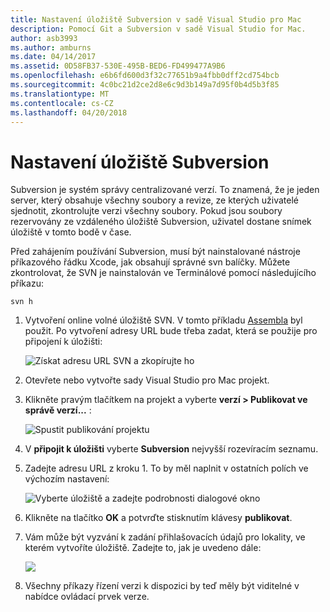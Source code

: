 ```yaml
---
title: Nastavení úložiště Subversion v sadě Visual Studio pro Mac
description: Pomocí Git a Subversion v sadě Visual Studio for Mac.
author: asb3993
ms.author: amburns
ms.date: 04/14/2017
ms.assetid: 0D58FB37-530E-495B-BED6-FD499477A9B6
ms.openlocfilehash: e6b6fd600d3f32c77651b9a4fbb0dff2cd754bcb
ms.sourcegitcommit: 4c0bc21d2ce2d8e6c9d3b149a7d95f0b4d5b3f85
ms.translationtype: MT
ms.contentlocale: cs-CZ
ms.lasthandoff: 04/20/2018
---
```

# <a name="setting-up-a-subversion-repository"></a>Nastavení úložiště Subversion

Subversion je systém správy centralizované verzí. To znamená, že je jeden server, který obsahuje všechny soubory a revize, ze kterých uživatelé sjednotit, zkontrolujte verzi všechny soubory. Pokud jsou soubory rezervovány ze vzdáleného úložiště Subversion, uživatel dostane snímek úložiště v tomto bodě v čase.

Před zahájením používání Subversion, musí být nainstalované nástroje příkazového řádku Xcode, jak obsahují správné svn balíčky. Můžete zkontrolovat, že SVN je nainstalován ve Terminálové pomocí následujícího příkazu:

`svn h`

1. Vytvoření online volné úložiště SVN. V tomto příkladu [Assembla](https://app.assembla.com/) byl použit. Po vytvoření adresy URL bude třeba zadat, která se použije pro připojení k úložišti: 

    ![Získat adresu URL SVN a zkopírujte ho](media/version-control-subversion1-sml.png)

2. Otevřete nebo vytvořte sady Visual Studio pro Mac projekt.

3. Klikněte pravým tlačítkem na projekt a vyberte **verzí > Publikovat ve správě verzí...** : 

    ![Spustit publikování projektu](media/version-control-subversion2.png)

4. V **připojit k úložišti** vyberte **Subversion** nejvyšší rozevíracím seznamu.

5. Zadejte adresu URL z kroku 1. To by měl naplnit v ostatních polích ve výchozím nastavení: 

    ![Vyberte úložiště a zadejte podrobnosti dialogové okno](media/version-control-subversion3.png)

7. Klikněte na tlačítko **OK** a potvrďte stisknutím klávesy **publikovat**.

7. Vám může být vyzvání k zadání přihlašovacích údajů pro lokality, ve kterém vytvoříte úložiště. Zadejte to, jak je uvedeno dále:

    ![](media/version-control-subversion5.png)

8.  Všechny příkazy řízení verzi k dispozici by teď měly být viditelné v nabídce ovládací prvek verze.


